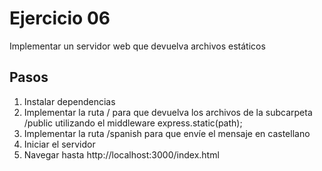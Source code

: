 # Ejercicio 06

Implementar un servidor web que devuelva archivos estáticos

## Pasos
1. Instalar dependencias
3. Implementar la ruta / para que devuelva los archivos de la subcarpeta /public utilizando el middleware express.static(path);
4. Implementar la ruta /spanish para que envíe el mensaje en castellano
5. Iniciar el servidor
6. Navegar hasta http://localhost:3000/index.html
